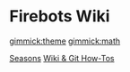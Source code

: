 # Firebots Wiki 
[gimmick:theme](cosmo)
[gimmick:math]()

[Seasons](seasons/seasons.md)
[Wiki & Git How-Tos](wiki&githow-tos/wiki&githow-tos.md)